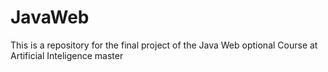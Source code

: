 # JavaWeb
This is a repository for the final project of the Java Web optional Course at Artificial Inteligence master
